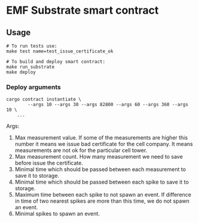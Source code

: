 # EMF Substrate smart contract

## Usage

```shell
# To run tests use:
make test name=test_issue_certificate_ok

# To build and deploy smart contract:
make run_substrate
make deploy
```

### Deploy arguments

```shell
cargo contract instantiate \
		--args 10 --args 30 --args 82800 --args 60 --args 360 --args 10 \
    ...
```

Args:

1. Max measurement value. If some of the measurements are higher this number it means we issue bad certificate for the cell company. It means measurements are not ok for the particular cell tower.
2. Max measurement count. How many measurement we need to save before issue the certificate.
3. Minimal time which should be passed between each measurement to save it to storage.
4. Minimal time which should be passed between each spike to save it to storage.
5. Maximum time between each spike to not spawn an event. If difference in time of two nearest spikes are more than this time, we do not spawn an event.
6. Minimal spikes to spawn an event.
